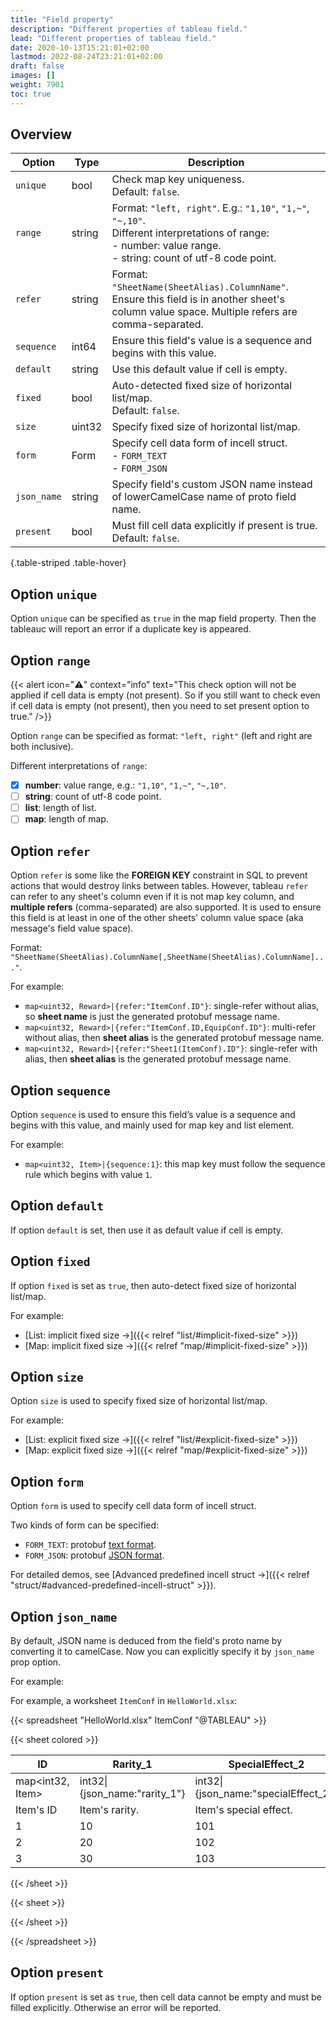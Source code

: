 ```yaml
---
title: "Field property"
description: "Different properties of tableau field."
lead: "Different properties of tableau field."
date: 2020-10-13T15:21:01+02:00
lastmod: 2022-08-24T23:21:01+02:00
draft: false
images: []
weight: 7901
toc: true
---
```


## Overview

| Option      | Type   | Description                                                                                                                                                                |
| ----------- | ------ | -------------------------------------------------------------------------------------------------------------------------------------------------------------------------- |
| `unique`    | bool   | Check map key uniqueness. <br> Default: `false`.                                                                                                                           |
| `range`     | string | Format: `"left, right"`. E.g.: `"1,10"`, `"1,~"`, `"~,10"`. <br> Different interpretations of range: <br> - number: value range. <br> - string: count of utf-8 code point. |
| `refer`     | string | Format: `"SheetName(SheetAlias).ColumnName"`.<br>Ensure this field is in another sheet's column value space. Multiple refers are comma-separated.                          |
| `sequence`  | int64  | Ensure this field's value is a sequence and begins with this value.                                                                                                        |
| `default`   | string | Use this default value if cell is empty.                                                                                                                                   |
| `fixed`     | bool   | Auto-detected fixed size of horizontal list/map. <br> Default: `false`.                                                                                                    |
| `size`      | uint32 | Specify fixed size of horizontal list/map.                                                                                                                                 |
| `form`      | Form   | Specify cell data form of incell struct.<br> -  `FORM_TEXT`<br> - `FORM_JSON`                                                                                              |
| `json_name` | string | Specify field's custom JSON name instead of lowerCamelCase name of proto field name.                                                                                       |
| `present`   | bool   | Must fill cell data explicitly if present is true. <br> Default: `false`.                                                                                                  |

{.table-striped .table-hover}

## Option `unique`

Option `unique` can be specified as `true` in the map field property. Then the tableauc will report an error if a duplicate key is appeared.

## Option `range`

{{< alert icon="⚠️️" context="info" text="This check option will not be applied if cell data is empty (not present). So if you still want to check even if cell data is empty (not present), then you need to set present option to true." />}}

Option `range` can be specified as format: `"left, right"` (left and right are both inclusive).

Different interpretations of `range`:

- [x] **number**: value range, e.g.: `"1,10"`, `"1,~"`, `"~,10"`.
- [ ] **string**: count of utf-8 code point.
- [ ] **list**: length of list.
- [ ] **map**: length of map.

## Option `refer`

Option `refer` is some like the **FOREIGN KEY** constraint in SQL to prevent actions that would destroy links between tables. However, tableau `refer` can refer to any sheet's column even if it is not map key column, and **multiple refers** (comma-separated) are also supported. It is used to ensure this field is at least in one of the other sheets' column value space (aka message's field value space).

Format: `"SheetName(SheetAlias).ColumnName[,SheetName(SheetAlias).ColumnName]..."`.

For example:

- `map<uint32, Reward>|{refer:"ItemConf.ID"}`: single-refer without alias, so **sheet name** is just the generated protobuf message name.
- `map<uint32, Reward>|{refer:"ItemConf.ID,EquipConf.ID"}`: multi-refer without alias, then **sheet alias** is the generated protobuf message name.
- `map<uint32, Reward>|{refer:"Sheet1(ItemConf).ID"}`: single-refer with alias, then **sheet alias** is the generated protobuf message name.

## Option `sequence`

Option `sequence` is used to ensure this field’s value is a sequence and begins with this value,
and mainly used for map key and list element.

For example:

- `map<uint32, Item>|{sequence:1}`: this map key must follow the sequence rule which begins with value `1`.

## Option `default`

If option `default` is set, then use it as default value if cell is empty.

## Option `fixed`

If option `fixed` is set as `true`, then auto-detect fixed size of horizontal list/map.

For example:

- [List: implicit fixed size →]({{< relref "list/#implicit-fixed-size" >}})
- [Map: implicit fixed size →]({{< relref "map/#implicit-fixed-size" >}})

## Option `size`

Option `size` is used to specify fixed size of horizontal list/map.

For example:

- [List: explicit fixed size →]({{< relref "list/#explicit-fixed-size" >}})
- [Map: explicit fixed size →]({{< relref "map/#explicit-fixed-size" >}})

## Option `form`

Option `form` is used to specify cell data form of incell struct.

Two kinds of form can be specified:

- `FORM_TEXT`: protobuf [text format](https://developers.google.com/protocol-buffers/docs/text-format-spec).
- `FORM_JSON`: protobuf [JSON format](https://developers.google.com/protocol-buffers/docs/proto3#json).

For detailed demos, see [Advanced predefined incell struct →]({{< relref "struct/#advanced-predefined-incell-struct" >}}).

## Option `json_name`

By default, JSON name is deduced from the field's proto name by converting it to camelCase. Now you
can explicitly specify it by `json_name` prop option.

For example:

For example, a worksheet `ItemConf` in `HelloWorld.xlsx`:

{{< spreadsheet "HelloWorld.xlsx" ItemConf "@TABLEAU" >}}

{{< sheet colored >}}

| ID               | Rarity_1                      | SpecialEffect_2                      |
| ---------------- | ----------------------------- | ------------------------------------ |
| map<int32, Item> | int32\|{json_name:"rarity_1"} | int32\|{json_name:"specialEffect_2"} |
| Item's ID        | Item's rarity.                | Item's special effect.               |
| 1                | 10                            | 101                                  |
| 2                | 20                            | 102                                  |
| 3                | 30                            | 103                                  |

{{< /sheet >}}

{{< sheet >}}

{{< /sheet >}}

{{< /spreadsheet >}}

## Option `present`

If option `present` is set as `true`, then cell data cannot be empty and must be filled explicitly.
Otherwise an error will be reported.
